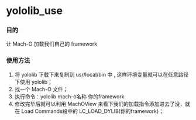 # yololib_use
### 目的
让 Mach-O 加载我们自己的 framework
### 使用方法
1. 将 yololib 下载下来复制到 usr/local/bin 中 , 这样环境变量就可以在任意路径下使用 yololib；
2. 找一个 Mach-O 文件；
3. 执行命令：yololib mach-o名称 你的framework
4. 修改完毕后就可以利用 MachOView 来看下我们的加载指令添加进去了没，就在 Load Commands段中的 LC_LOAD_DYLIB(你的framework)；
